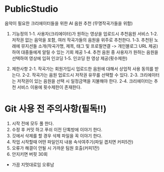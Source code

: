 # PublicStudio
음악이 필요한 크리에이터들을 위한 AI 음원 추천
(무명작곡가들을 위함)

1. 기능정의
1-1. 사용자(크리에이터)가 원하는 영상을 업로드시 추천음원 서비스
1-2. 저작권 없는 음악을 포함, 여러 작곡가들의 음원을 위주로 추천한다.
1-3. 추천된 노래에 뮤지션들 소개(작곡가명, 제목, 태그 및 프로필연결 -> 개인블로그 URL 제공)하여 대중들에게 알릴 수 있는 기회 제공 
1-4. 추천 음원 중 사용자가 원하는 음원을 선택하여 영상에 입혀 인코딩
1-5. 인코딩 한 영상 제공(횟수제한)

2. 제한사항
2-1. 작곡가는 회원가입시 업로드한 음원에 대해서 상업적 사용 동의를 받는다.
2-2. 작곡가는 음원 업로드시 저작권 유무를 선택할 수 있다.
2-3. 크리에이터는 저작권이 있는 음원을 선택 시 일정금액을 지불해야 한다.
2-4. 크리에이터는 추천 서비스 이용에 횟수제한이 존재한다.


# Git 사용 전 주의사항(필독!!)
1. 시작 전에 모두 풀 한다.
2. 수정 후 커밋 하고 푸쉬 이전 단톡방에 이야기 한다.
3. 깃에서 삭제를 할 경우 삭제 파일을 꼭 이야기 한다.
4. 작업 시작할때 어떤 파일인지 내용 속삭여주기(파일 겹치면 커피5잔)
5. 오류가 해결이 안될 시 가까운 팀원 호출(커피1잔)
6. 안지키면 버핏 30회

* 가끔 지멋대로임 오류남
